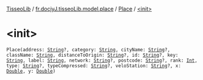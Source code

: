 [TisseoLib](../../index.md) / [fr.docjyJ.tisseoLib.model.place](../index.md) / [Place](index.md) / [&lt;init&gt;](./-init-.md)

# &lt;init&gt;

`Place(address: `[`String`](https://kotlinlang.org/api/latest/jvm/stdlib/kotlin/-string/index.html)`?, category: `[`String`](https://kotlinlang.org/api/latest/jvm/stdlib/kotlin/-string/index.html)`, cityName: `[`String`](https://kotlinlang.org/api/latest/jvm/stdlib/kotlin/-string/index.html)`?, className: `[`String`](https://kotlinlang.org/api/latest/jvm/stdlib/kotlin/-string/index.html)`, distanceToOrigin: `[`String`](https://kotlinlang.org/api/latest/jvm/stdlib/kotlin/-string/index.html)`?, id: `[`String`](https://kotlinlang.org/api/latest/jvm/stdlib/kotlin/-string/index.html)`?, key: `[`String`](https://kotlinlang.org/api/latest/jvm/stdlib/kotlin/-string/index.html)`, label: `[`String`](https://kotlinlang.org/api/latest/jvm/stdlib/kotlin/-string/index.html)`, network: `[`String`](https://kotlinlang.org/api/latest/jvm/stdlib/kotlin/-string/index.html)`?, postcode: `[`String`](https://kotlinlang.org/api/latest/jvm/stdlib/kotlin/-string/index.html)`?, rank: `[`Int`](https://kotlinlang.org/api/latest/jvm/stdlib/kotlin/-int/index.html)`, type: `[`String`](https://kotlinlang.org/api/latest/jvm/stdlib/kotlin/-string/index.html)`?, typeCompressed: `[`String`](https://kotlinlang.org/api/latest/jvm/stdlib/kotlin/-string/index.html)`?, veloStation: `[`String`](https://kotlinlang.org/api/latest/jvm/stdlib/kotlin/-string/index.html)`?, x: `[`Double`](https://kotlinlang.org/api/latest/jvm/stdlib/kotlin/-double/index.html)`, y: `[`Double`](https://kotlinlang.org/api/latest/jvm/stdlib/kotlin/-double/index.html)`)`